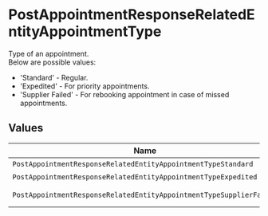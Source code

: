 # PostAppointmentResponseRelatedEntityAppointmentType

Type of an appointment. </br>Below are possible values:</br><ul><li>'Standard' - Regular.</li><li>'Expedited' - For priority appointments.</li><li>'Supplier Failed' - For rebooking appointment in case of missed appointments.</li></ul>



## Values

| Name                                                                | Value                                                               |
| ------------------------------------------------------------------- | ------------------------------------------------------------------- |
| `PostAppointmentResponseRelatedEntityAppointmentTypeStandard`       | Standard                                                            |
| `PostAppointmentResponseRelatedEntityAppointmentTypeExpedited`      | Expedited                                                           |
| `PostAppointmentResponseRelatedEntityAppointmentTypeSupplierFailed` | Supplier Failed                                                     |